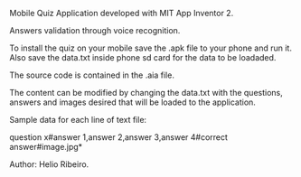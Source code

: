 Mobile Quiz Application developed with MIT App Inventor 2.

Answers validation through voice recognition.

To install the quiz on your mobile save the .apk file to your phone and run it. Also save the data.txt inside phone sd card for the data to be loadaded.

The source code is contained in the .aia file.

The content can be modified by changing the data.txt with the questions, answers and images desired that will be loaded to the application.

Sample data for each line of text file:

question x#answer 1,answer 2,answer 3,answer 4#correct answer#image.jpg*

Author: Helio Ribeiro.



